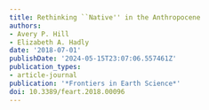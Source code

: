 ```yaml
---
title: Rethinking ``Native'' in the Anthropocene
authors:
- Avery P. Hill
- Elizabeth A. Hadly
date: '2018-07-01'
publishDate: '2024-05-15T23:07:06.557461Z'
publication_types:
- article-journal
publication: '*Frontiers in Earth Science*'
doi: 10.3389/feart.2018.00096
---
```

